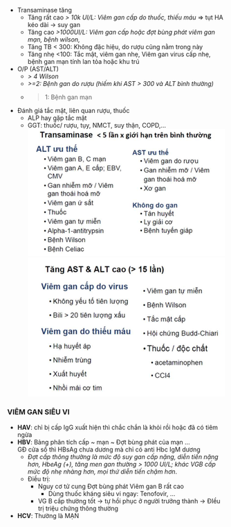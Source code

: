 - Transaminase tăng
	- Tăng rất cao _> 10k UI/L: Viêm gan cấp do thuốc, thiếu máu_ => tụt HA kéo dài -> suy gan
	- Tăng cao _>1000UI/L: Viêm gan cấp hoặc đợt bùng phát viêm gan mạn, bệnh wilson,_
	- Tăng TB < 300: Không đặc hiệu, do rượu cũng nằm trong này
	- Tăng nhẹ <100: Tắc mật, viêm gan nhẹ, Viêm gan virus cấp nhẹ, bệnh gan mạn tính lan tỏa hoặc khu trú
- O/P (AST/ALT)
	- _> 4 Wilson_
	- _>=2: Bệnh gan do rượu (hiếm khi AST > 300 và ALT bình thường)_
	- >1: Bệnh gan mạn
- Đánh giá tắc mật, liên quan rượu, thuốc
	- ALP hay gặp tắc mật
	- GGT: thuốc/ rượu, tụy, NMCT, suy thận, COPD,…
![444](../../../../200%20Files/image/image/Bu%E1%BB%95i%209%20-%20H%E1%BB%87%20ti%C3%AAu%20h%C3%B3a%20(N%E1%BB%99i-nhi)-1687419327484.jpeg)
![444](../../../../200%20Files/image/image/Bu%E1%BB%95i%209%20-%20H%E1%BB%87%20ti%C3%AAu%20h%C3%B3a%20(N%E1%BB%99i-nhi)-1687419331255.jpeg)

### VIÊM GAN SIÊU VI
- **HAV**: chỉ bị cấp IgG xuất hiện thì chắc chắn là khỏi rồi hoặc đã có tiêm ngừa
- **HBV**: Bảng phân tích cấp ~ mạn ~ Đợt bùng phát của mạn …  
	GĐ cửa sổ thì HBsAg chưa dương mà chỉ có anti Hbc IgM dương
	- _Đợt cấp thông thường là mức độ suy gan cấp nặng, diễn tiến nặng hơn, HbeAg (+), tăng men gan thường > 1000 UI/L; khác VGB cấp mức độ nhẹ nhàng hơn, mọi thứ diễn tiến chậm hơn_.
	- Điều trị:
		- Nguy cơ tử cung Đợt bùng phát Viêm gan B rất cao
			- Dùng thuốc kháng siêu vi ngay: Tenofovir, …
		- VG B cấp thường tốt -> tự hồi phục ở người trưởng thành -> ĐIều trị triệu chứng thông thường
- **HCV**: Thường là MẠN